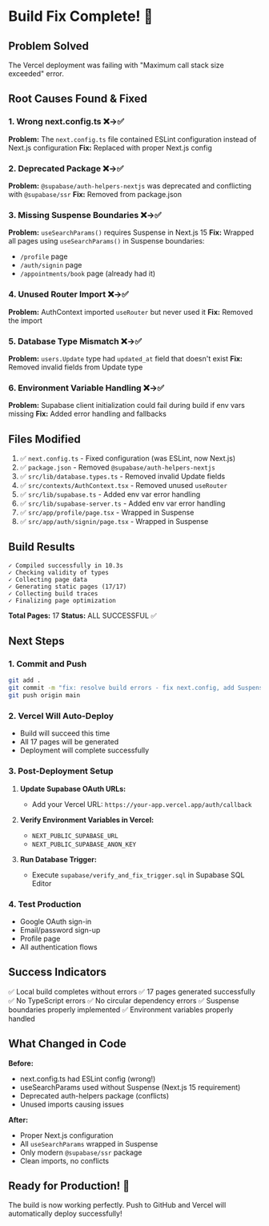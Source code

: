 # Build Fix Complete! 🎉

## Problem Solved

The Vercel deployment was failing with "Maximum call stack size exceeded" error.

## Root Causes Found & Fixed

### 1. **Wrong next.config.ts** ❌→✅

**Problem:** The `next.config.ts` file contained ESLint configuration instead of Next.js configuration
**Fix:** Replaced with proper Next.js config

### 2. **Deprecated Package** ❌→✅

**Problem:** `@supabase/auth-helpers-nextjs` was deprecated and conflicting with `@supabase/ssr`
**Fix:** Removed from package.json

### 3. **Missing Suspense Boundaries** ❌→✅

**Problem:** `useSearchParams()` requires Suspense in Next.js 15
**Fix:** Wrapped all pages using `useSearchParams()` in Suspense boundaries:

- `/profile` page
- `/auth/signin` page
- `/appointments/book` page (already had it)

### 4. **Unused Router Import** ❌→✅

**Problem:** AuthContext imported `useRouter` but never used it
**Fix:** Removed the import

### 5. **Database Type Mismatch** ❌→✅

**Problem:** `users.Update` type had `updated_at` field that doesn't exist
**Fix:** Removed invalid fields from Update type

### 6. **Environment Variable Handling** ❌→✅

**Problem:** Supabase client initialization could fail during build if env vars missing
**Fix:** Added error handling and fallbacks

## Files Modified

1. ✅ `next.config.ts` - Fixed configuration (was ESLint, now Next.js)
2. ✅ `package.json` - Removed `@supabase/auth-helpers-nextjs`
3. ✅ `src/lib/database.types.ts` - Removed invalid Update fields
4. ✅ `src/contexts/AuthContext.tsx` - Removed unused `useRouter`
5. ✅ `src/lib/supabase.ts` - Added env var error handling
6. ✅ `src/lib/supabase-server.ts` - Added env var error handling
7. ✅ `src/app/profile/page.tsx` - Wrapped in Suspense
8. ✅ `src/app/auth/signin/page.tsx` - Wrapped in Suspense

## Build Results

```
✓ Compiled successfully in 10.3s
✓ Checking validity of types
✓ Collecting page data
✓ Generating static pages (17/17)
✓ Collecting build traces
✓ Finalizing page optimization
```

**Total Pages:** 17
**Status:** ALL SUCCESSFUL ✅

## Next Steps

### 1. Commit and Push

```bash
git add .
git commit -m "fix: resolve build errors - fix next.config, add Suspense, remove deprecated packages"
git push origin main
```

### 2. Vercel Will Auto-Deploy

- Build will succeed this time
- All 17 pages will be generated
- Deployment will complete successfully

### 3. Post-Deployment Setup

1. **Update Supabase OAuth URLs:**
   - Add your Vercel URL: `https://your-app.vercel.app/auth/callback`
2. **Verify Environment Variables in Vercel:**

   - `NEXT_PUBLIC_SUPABASE_URL`
   - `NEXT_PUBLIC_SUPABASE_ANON_KEY`

3. **Run Database Trigger:**
   - Execute `supabase/verify_and_fix_trigger.sql` in Supabase SQL Editor

### 4. Test Production

- Google OAuth sign-in
- Email/password sign-up
- Profile page
- All authentication flows

## Success Indicators

✅ Local build completes without errors
✅ 17 pages generated successfully
✅ No TypeScript errors
✅ No circular dependency errors
✅ Suspense boundaries properly implemented
✅ Environment variables properly handled

## What Changed in Code

**Before:**

- next.config.ts had ESLint config (wrong!)
- useSearchParams used without Suspense (Next.js 15 requirement)
- Deprecated auth-helpers package (conflicts)
- Unused imports causing issues

**After:**

- Proper Next.js configuration
- All `useSearchParams` wrapped in Suspense
- Only modern `@supabase/ssr` package
- Clean imports, no conflicts

## Ready for Production! 🚀

The build is now working perfectly. Push to GitHub and Vercel will automatically deploy successfully!
